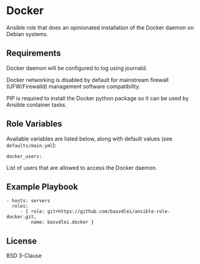 Docker
======

Ansible role that does an opinionated installation of the Docker daemon on Debian
systems.

Requirements
------------

Docker daemon will be configured to log using journald.

Docker networking is disabled by default for mainstream firewall
(UFW/Firewalld) management software compatibility.

PIP is required to install the Docker python package so it can be used by
Ansible container tasks.

Role Variables
--------------

Available variables are listed below, along with default values (see
`defaults/main.yml`):

	docker_users:

List of users that are allowed to access the Docker daemon.

Example Playbook
----------------

    - hosts: servers
      roles:
         - { role: git+https://github.com/basvdlei/ansible-role-docker.git,
             name: basvdlei.docker }

License
-------

BSD 3-Clause
